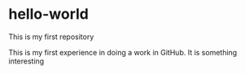 # hello-world
This is my first repository

This is my first experience in doing a work in GitHub. 
It is something interesting


